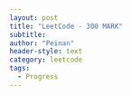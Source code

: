 ```yaml
---
layout: post
title: "LeetCode - 300 MARK"
subtitle:
author: "Peinan"
header-style: text
category: leetcode
tags:
  - Progress
---
```


